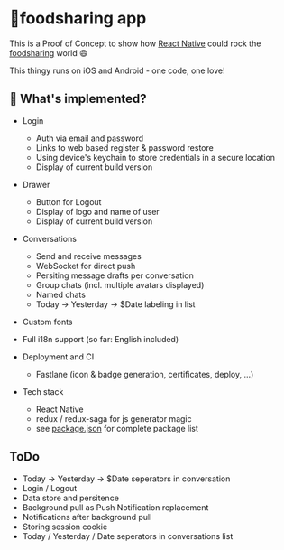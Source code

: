 # 🍴foodsharing app

This is a Proof of Concept to show how [React Native](https://github.com/facebook/react-native) could rock the [foodsharing](https://foodsharing.de) world :smile:

This thingy runs on iOS and Android - one code, one love!


## 🎉 What's implemented?

* Login
  * Auth via email and password
  * Links to web based register & password restore
  * Using device's keychain to store credentials in a secure location
  * Display of current build version

* Drawer
  * Button for Logout
  * Display of logo and name of user
  * Display of current build version

* Conversations
  * Send and receive messages
  * WebSocket for direct push
  * Persiting message drafts per conversation
  * Group chats (incl. multiple avatars displayed)
  * Named chats
  * Today -> Yesterday -> $Date labeling in list

* Custom fonts
* Full i18n support (so far: English included)

* Deployment and CI
  * Fastlane (icon & badge generation, certificates, deploy, ...)

* Tech stack
  * React Native
  * redux / redux-saga for js generator magic
  * see [package.json](https://github.com/rastapasta/foodsharing/blob/master/package.json) for complete package list

## ToDo

* Today -> Yesterday -> $Date seperators in conversation
* Login / Logout
* Data store and persitence
* Background pull as Push Notification replacement
* Notifications after background pull
* Storing session cookie
* Today / Yesterday / Date seperators in conversations list
